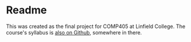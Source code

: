 # Readme
This was created as the final project for COMP405 at Linfield College. The course's syllabus is [also on Github](https://github.com/grey280/COMP405-site), somewhere in there.
